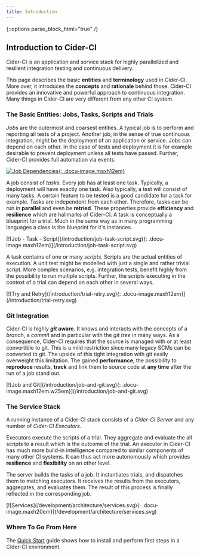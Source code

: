 ```yaml
---
title: Introduction
---
```

{::options parse_block_html="true" /}

## Introduction to Cider-CI

Cider-CI is an application and service stack for highly parallelized and
resilient integration testing and continuous delivery.

This page describes the basic **entities** and **terminology** used in
Cider-CI. More over, it introduces the **concepts** and **rationale** behind
those. Cider-CI provides an innovative and powerful approach to continuous
integration. Many things in Cider-CI are very different from any other CI
system.


### The Basic Entities: Jobs, Tasks, Scripts and Trials

<div class="row"> <div class="col-md-6">

_Jobs_ are the outermost and coarsest entities. A typical job is to perform and
reporting all tests of a project. Another job, in the sense of true continuous
integration, might be the deployment of an application or service. Jobs can
depend on each other. In the case of tests and deployment it is for example
desirable to prevent deployment unless all tests have passed. Further, Cider-CI
provides full automation via events.

</div> <div class="col-md-6">

[![Job Dependencies](/introduction/job-dependencies.svg){: .docu-image.maxh12em}](/introduction/job-dependencies.svg)

</div> </div>
<div class="row"> <div class="col-md-6">


A job consist of _tasks_. Every job has at least one task. Typically,
a deployment will have exactly one task. Also typically, a test will consist of
many tasks. A certain feature to be tested is a good candidate for a task for
example. Tasks are independent from each other. Therefore, tasks can be run in
**parallel** and even be **retried**.  These properties provide **efficiency**
and **resilience** which are hallmarks of Cider-CI. A task is conceptually
a blueprint for a trial. Much in the same way as in many programming languages
a class is the blueprint for it's instances.

</div> <div class="col-md-6">
[![Job - Task - Script](/introduction/job-task-script.svg){: .docu-image.maxh12em}](/introduction/job-task-script.svg)
</div> </div>

<div class="row"> <div class="col-md-6">

A task contains of one or many _scripts_. Scripts are the actual entities of
execution. A unit test might be modelled with just a single and rather trivial
script. More complex scenarios, e.g. integration tests, benefit highly from the
possibility to run multiple scripts. Further, the scripts executing in the
context of a trial can depend on each other in several ways.

</div> <div class="col-md-6">
[![Try and Retry](/introduction/trial-retry.svg){: .docu-image.maxh12em}](/introduction/trial-retry.svg)
</div> </div>


### Git Integration

<div class="row"> <div class="col-md-6">

Cider-CI is highly **_git_ aware**. It knows and interacts with the concepts of
a _branch_, a _commit_ and in particular with the _git tree_ in many ways. As
a consequence, Cider-CI requires that the source is managed with or at least
convertible to git. This is a mild restriction since many legacy SCMs can be
converted to git. The upside of this tight integration with git easily
overweight this limitation. The gained **performance**, the possibility to
**reproduce** results, **track** and link them to source code at **any time**
after the run of a job stand out.

</div> <div class="col-md-6">
[![Job and Git](/introduction/job-and-git.svg){: .docu-image.maxh12em.w25em}](/introduction/job-and-git.svg)
</div> </div>


### The Service Stack

<div class="row"> <div class="col-md-6">

A running instance of a Cider-CI stack consists of a _Cider-CI Server_ and
any number of _Cider-CI Executors_.

Executors execute the scripts of a trial. They aggregate and evaluate the all
scripts to a result which is the outcome of the trial. An executor in Cider-CI
has much more build-in intelligence compared to similar components of many
other CI systems. It can thus act more autonomously which provides
**resilience** and **flexibility** on an other level.

The server builds the tasks of a job. It instantiates trials, and dispatches
them to matching executors. It receives the results from the executors,
aggregates, and evaluates them. The result of this process is finally reflected
in the corresponding job.

</div> <div class="col-md-6">
[![Services](/development/architecture/services.svg){: .docu-image.maxh20em}](/development/architecture/services.svg)
</div> </div>

### Where To Go From Here

The [Quick Start](/introduction/quick-start/) guide shows how to install
and perform first steps in a Cider-CI environment.

